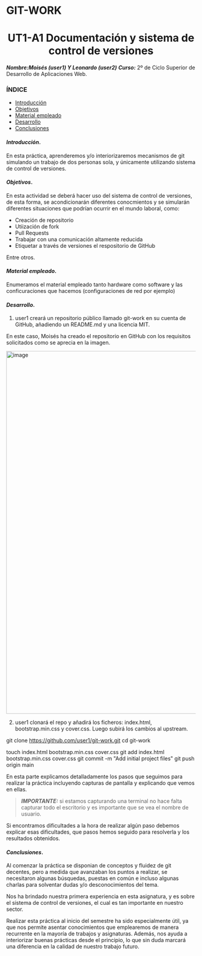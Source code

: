 # GIT-WORK

<center>

# UT1-A1 Documentación y sistema de control de versiones


</center>

***Nombre:Moisés (user1) Y Leonardo (user2)***
***Curso:*** 2º de Ciclo Superior de Desarrollo de Aplicaciones Web.

### ÍNDICE

+ [Introducción](#id1)
+ [Objetivos](#id2)
+ [Material empleado](#id3)
+ [Desarrollo](#id4)
+ [Conclusiones](#id5)


#### ***Introducción***. <a name="id1"></a>

En esta práctica, aprenderemos y/o interiorizaremos mecanismos de git simulando un trabajo de dos personas sola, y únicamente utilizando sistema de control de versiones.

#### ***Objetivos***. <a name="id2"></a>

En esta actividad se deberá hacer uso del sistema de control de versiones, de esta forma, se acondicionarán diferentes conocmientos y se simularán diferentes situaciones que podrían ocurrir en el mundo laboral, como:

- Creación de repositorio
- Utiización de fork
- Pull Requests
- Trabajar con una comunicación altamente reducida
- Etiquetar a través de versiones el respositorio de GitHub

Entre otros.

#### ***Material empleado***. <a name="id3"></a>

Enumeramos el material empleado tanto hardware como software y las conficuraciones que hacemos (configuraciones de red por ejemplo) 

#### ***Desarrollo***. <a name="id4"></a>

1. user1 creará un repositorio público llamado git-work en su cuenta de GitHub, añadiendo un README.md y una licencia MIT.

En este caso, Moisés ha creado el repositorio en GitHub con los requisitos solicitados como se aprecia en la imagen.

<img width="1903" height="963" alt="image" src="https://github.com/user-attachments/assets/0754ece5-9cdb-4515-b487-9cc9bfcc85d4" />

2. user1 clonará el repo y añadirá los ficheros: index.html, bootstrap.min.css y cover.css. Luego subirá los cambios al upstream.

git clone https://github.com/user1/git-work.git
cd git-work

touch index.html bootstrap.min.css cover.css
git add index.html bootstrap.min.css cover.css
git commit -m "Add initial project files"
git push origin main


En esta parte explicamos detalladamente los pasos que seguimos para realizar la práctica incluyendo capturas de pantalla y explicando que vemos en ellas. 

> ***IMPORTANTE:*** si estamos capturando una terminal no hace falta capturar todo el escritorio y es importante que se vea el nombre de usuario.

Si encontramos dificultades a la hora de realizar algún paso debemos explicar esas dificultades, que pasos hemos seguido para resolverla y los resultados obtenidos.

#### ***Conclusiones***. <a name="id5"></a>

Al comenzar la práctica se disponian de conceptos y fluidez de git decentes, pero a medida que avanzaban los puntos a realizar, se necesitaron algunas búsquedas, puestas en común e incluso algunas charlas para solventar dudas y/o desconocimientos del tema.

Nos ha brindado nuestra primera experiencia en esta asignatura, y es sobre el sistema de control de versiones, el cual es tan importante en nuestro sector.

Realizar esta práctica al inicio del semestre ha sido especialmente útil, ya que nos permite asentar conocimientos que emplearemos de manera recurrente en la mayoría de trabajos y asignaturas. Además, nos ayuda a interiorizar buenas prácticas desde el principio, lo que sin duda marcará una diferencia en la calidad de nuestro trabajo futuro.
